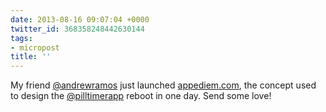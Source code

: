 ```yaml
---
date: 2013-08-16 09:07:04 +0000
twitter_id: 368358248442630144
tags:
- micropost
title: ''
---
```


My friend [@andrewramos](https://twitter.com/andrewramos) just launched [appediem.com](http://appediem.com), the concept used to design the [@pilltimerapp](https://twitter.com/pilltimerapp) reboot in one day. Send some love!
